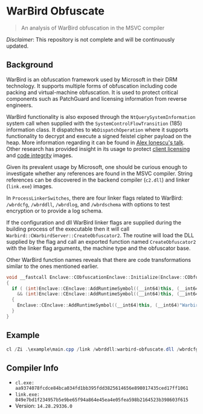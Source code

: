# WarBird Obfuscate
> An analysis of WarBird obfuscation in the MSVC compiler

*Disclaimer*: This repository is not complete and will be continuously updated.

## Background
WarBird is an obfuscation framework used by Microsoft in their DRM technology.  It supports multiple forms of obfuscation including code packing and virtual-machine obfuscation.
It is used to protect critical components such as PatchGuard and licensing information from reverse engineers.

WarBird functionality is also exposed through the `NtQuerySystemInformation` system call when supplied with the `SystemControlFlowTransition` (185) information class.  It dispatches to `WbDispatchOperation` where it supports functionality to decrypt and execute a signed feistel cipher payload on the heap.  More information regarding it can be found in [Alex Ionescu's talk](https://www.youtube.com/watch?v=gu_i6LYuePg).  Other research has provided insight in its usage to protect [client licensing](https://github.com/NtTuna/SystemPolicyInfo) and [code integrity](https://github.com/airbus-seclab/warbirdvm) images.

Given its prevalent usage by Microsoft, one should be curious enough to investigate whether any references are found in the MSVC compiler.  String references can be discovered in the backend compiler (`c2.dll`) and linker (`link.exe`) images. 

In `ProcessLinkerSwitches`, there are four linker flags related to WarBird: `/wbrdcfg`, `/wbrddll`, `/wbrdlog`, and `/wbrdschema` with options to test encryption or to provide a log schema.

If the configuration and dll WarBird linker flags are supplied during the building process of the executable then it will call `Warbird::CWarbirdServer::CreateObfuscator2`.  The routine will load the DLL supplied by the flag and call an exported function named `CreateObfuscator2` with the linker flag arguments, the machine type and the obfuscator base.

Other WarBird function names reveals that there are code transformations similar to the ones mentioned earlier.
```cpp
void __fastcall Enclave::CObfuscationEnclave::Initialize(Enclave::CObfuscationEnclave *this)
{
  if ( (int)Enclave::CEnclave::AddRuntimeSymbol((__int64)this, (__int64)"NtQuerySystemInformation", 0, 2) >= 0
    && (int)Enclave::CEnclave::AddRuntimeSymbol((__int64)this, (__int64)"WarbirdRuntime::EnclaveWrapper", 1, 1) >= 0 )
  {
    Enclave::CEnclave::AddRuntimeSymbol((__int64)this, (__int64)"WarbirdRuntime::g_ulSubSystemCallID", 2, 3);
  }
}
```

## Example
```powershell
cl /Zi .\example\main.cpp /link /wbrddll:warbird-obfuscate.dll /wbrdcfg:wbrd.cfg
```

## Compiler Info
- `cl.exe: aa9374078fcdce84bca034fd1bb395fdd3825614656e898017435ced17ff1061`
- `link.exe: 849e7bd1f234957b5e9be65f94a864e45ea4e05fea598b2164523b398603f615`
- Version: `14.28.29336.0`
